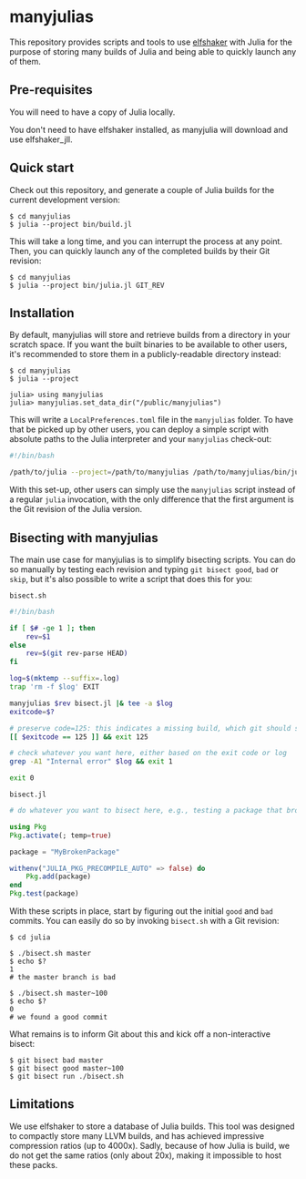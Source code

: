 # manyjulias

This repository provides scripts and tools to use
[elfshaker](https://github.com/elfshaker/elfshaker) with Julia for the purpose
of storing many builds of Julia and being able to quickly launch any of them.

## Pre-requisites

You will need to have a copy of Julia locally.

You don't need to have elfshaker installed, as manyjulia will download and use elfshaker_jll.

## Quick start

Check out this repository, and generate a couple of Julia builds for the current
development version:

```
$ cd manyjulias
$ julia --project bin/build.jl
```

This will take a long time, and you can interrupt the process at any point.
Then, you can quickly launch any of the completed builds by their Git revision:

```
$ cd manyjulias
$ julia --project bin/julia.jl GIT_REV
```


## Installation

By default, manyjulias will store and retrieve builds from a directory in your
scratch space. If you want the built binaries to be available to other users,
it's recommended to store them in a publicly-readable directory instead:

```
$ cd manyjulias
$ julia --project

julia> using manyjulias
julia> manyjulias.set_data_dir("/public/manyjulias")
```

This will write a `LocalPreferences.toml` file in the `manyjulias` folder. To
have that be picked up by other users, you can deploy a simple script with
absolute paths to the Julia interpreter and your `manyjulias` check-out:

```bash
#!/bin/bash

/path/to/julia --project=/path/to/manyjulias /path/to/manyjulias/bin/julia.jl "$@"
```

With this set-up, other users can simply use the `manyjulias` script instead of
a regular `julia` invocation, with the only difference that the first argument
is the Git revision of the Julia version.


## Bisecting with manyjulias

The main use case for manyjulias is to simplify bisecting scripts. You can do so
manually by testing each revision and typing `git bisect good`, `bad` or `skip`,
but it's also possible to write a script that does this for you:

`bisect.sh`
```bash
#!/bin/bash

if [ $# -ge 1 ]; then
    rev=$1
else
    rev=$(git rev-parse HEAD)
fi

log=$(mktemp --suffix=.log)
trap 'rm -f $log' EXIT

manyjulias $rev bisect.jl |& tee -a $log
exitcode=$?

# preserve code=125: this indicates a missing build, which git should skip
[[ $exitcode == 125 ]] && exit 125

# check whatever you want here, either based on the exit code or log
grep -A1 "Internal error" $log && exit 1

exit 0
```

`bisect.jl`
```julia
# do whatever you want to bisect here, e.g., testing a package that broke

using Pkg
Pkg.activate(; temp=true)

package = "MyBrokenPackage"

withenv("JULIA_PKG_PRECOMPILE_AUTO" => false) do
    Pkg.add(package)
end
Pkg.test(package)
```

With these scripts in place, start by figuring out the initial `good` and `bad`
commits. You can easily do so by invoking `bisect.sh` with a Git revision:

```
$ cd julia

$ ./bisect.sh master
$ echo $?
1
# the master branch is bad

$ ./bisect.sh master~100
$ echo $?
0
# we found a good commit
```

What remains is to inform Git about this and kick off a non-interactive bisect:

```
$ git bisect bad master
$ git bisect good master~100
$ git bisect run ./bisect.sh
```


## Limitations

We use elfshaker to store a database of Julia builds. This tool was designed to
compactly store many LLVM builds, and has achieved impressive compression ratios
(up to 4000x). Sadly, because of how Julia is build, we do not get the same
ratios (only about 20x), making it impossible to host these packs.
